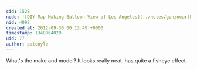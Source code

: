 ```yaml
---
cid: 1528
node: ![DIY Map Making Balloon View of Los Angeles](../notes/gonzoearth/9-29-2012/diy-map-making-balloon-view-los-angeles)
nid: 4092
created_at: 2012-09-30 00:13:49 +0000
timestamp: 1348964029
uid: 77
author: patcoyle
---
```


What's the make and model? It looks really neat. has quite a fisheye effect.